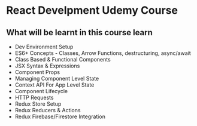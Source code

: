 # React Develpment Udemy Course

## What will be learnt in this course  learn
- Dev Environment Setup
- ES6+ Concepts - Classes, Arrow Functions, destructuring, async/await
- Class Based & Functional Components
- JSX Syntax & Expressions
- Component Props
- Managing Component Level State
- Context API For App Level State
- Component Lifecycle
- HTTP Requests
- Redux Store Setup
- Redux Reducers & Actions
- Redux Firebase/Firestore Integration
